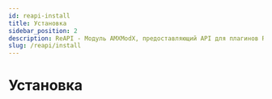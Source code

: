 ```yaml
---
id: reapi-install
title: Установка
sidebar_position: 2
description: ReAPI - Модуль AMXModX, предоставляющий API для плагинов ReHLDS, ReGameDLL и Metamod (например, ReUnion, ReVoice).
slug: /reapi/install
---
```


<head>
  <title>reapi: Установка | ReHLDS</title>
</head>

# Установка
